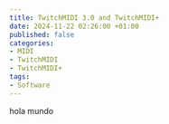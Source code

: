 ```yaml
---
title: TwitchMIDI 3.0 and TwitchMIDI+
date: 2024-11-22 02:26:00 +01:00
published: false
categories:
- MIDI
- TwitchMIDI
- TwitchMIDI+
tags:
- Software
---
```


hola mundo